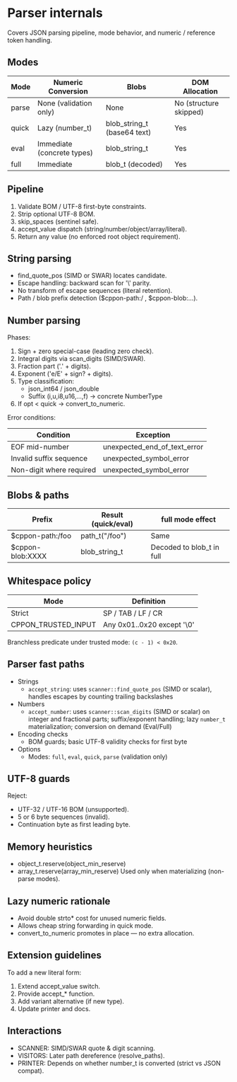 # Parser internals

Covers JSON parsing pipeline, mode behavior, and numeric / reference token handling.

## Modes

| Mode  | Numeric Conversion        | Blobs                      | DOM Allocation |
|-------|---------------------------|----------------------------|----------------|
| parse | None (validation only)    | None                       | No (structure skipped) |
| quick | Lazy (number_t)           | blob_string_t (base64 text)| Yes            |
| eval  | Immediate (concrete types)| blob_string_t              | Yes            |
| full  | Immediate                 | blob_t (decoded)           | Yes            |

## Pipeline

1. Validate BOM / UTF-8 first-byte constraints.
2. Strip optional UTF-8 BOM.
3. skip_spaces (sentinel safe).
4. accept_value dispatch (string/number/object/array/literal).
5. Return any value (no enforced root object requirement).

## String parsing

- find_quote_pos (SIMD or SWAR) locates candidate.
- Escape handling: backward scan for '\\' parity.
- No transform of escape sequences (literal retention).
- Path / blob prefix detection ($cppon-path:/ , $cppon-blob:...).

## Number parsing

Phases:

1. Sign + zero special-case (leading zero check).
2. Integral digits via scan_digits (SIMD/SWAR).
3. Fraction part ('.' + digits).
4. Exponent ('e/E' + sign? + digits).
5. Type classification:
   - json_int64 / json_double
   - Suffix (i,u,i8,u16,...,f) → concrete NumberType
6. If opt < quick → convert_to_numeric.

Error conditions:

| Condition                | Exception                        |
|--------------------------|----------------------------------|
| EOF mid-number           | unexpected_end_of_text_error     |
| Invalid suffix sequence  | unexpected_symbol_error          |
| Non-digit where required | unexpected_symbol_error          |

## Blobs & paths

| Prefix            | Result (quick/eval) | full mode effect          |
|-------------------|--------------------|---------------------------|
| $cppon-path:/foo  | path_t("/foo")     | Same                      |
| $cppon-blob:XXXX  | blob_string_t      | Decoded to blob_t in full |

## Whitespace policy

| Mode                      | Definition                          |
|--------------------------|--------------------------------------|
| Strict                   | SP / TAB / LF / CR                   |
| CPPON_TRUSTED_INPUT      | Any 0x01..0x20 except '\0'           |

Branchless predicate under trusted mode: `(c - 1) < 0x20`.

## Parser fast paths

- Strings
  - `accept_string`: uses `scanner::find_quote_pos` (SIMD or scalar), handles escapes by counting trailing backslashes
- Numbers
  - `accept_number`: uses `scanner::scan_digits` (SIMD or scalar) on integer and fractional parts; suffix/exponent handling; lazy `number_t` materialization; conversion on demand (Eval/Full)
- Encoding checks
  - BOM guards; basic UTF-8 validity checks for first byte
- Options
  - Modes: `full`, `eval`, `quick`, `parse` (validation only)

## UTF-8 guards

Reject:
- UTF-32 / UTF-16 BOM (unsupported).
- 5 or 6 byte sequences (invalid).
- Continuation byte as first leading byte.

## Memory heuristics

- object_t.reserve(object_min_reserve)
- array_t.reserve(array_min_reserve)
Used only when materializing (non-parse modes).

## Lazy numeric rationale

- Avoid double strto* cost for unused numeric fields.
- Allows cheap string forwarding in quick mode.
- convert_to_numeric promotes in place — no extra allocation.

## Extension guidelines

To add a new literal form:
1. Extend accept_value switch.
2. Provide accept_* function.
3. Add variant alternative (if new type).
4. Update printer and docs.

## Interactions

- SCANNER: SIMD/SWAR quote & digit scanning.
- VISITORS: Later path dereference (resolve_paths).
- PRINTER: Depends on whether number_t is converted (strict vs JSON compat).